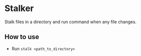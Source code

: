 # Stalker

Stalk files in a directory and run command when any file changes.

## How to use

- Run `stalk <path_to_directory>`
